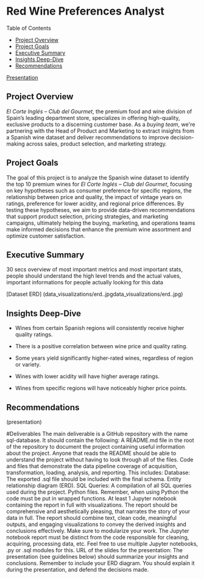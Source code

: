# Red Wine Preferences Analyst

Table of Contents
+ [Project Overview](#project-overview)
+ [Project Goals](#project-goals)
+ [Executive Summary](#executive-summary)
+ [Insights Deep-Dive](#insights-deep-dive)
+ [Recommendations](#recommendations)

[Presentation](url)


## Project Overview

*El Corte Inglés – Club del Gourmet*, the premium food and wine division of Spain’s leading department store, specializes in offering high-quality, exclusive products to a discerning customer base. As a *buying team*, we're partnering with the Head of Product and Marketing to extract insights from a Spanish wine dataset and deliver recommendations to improve decision-making across sales, product selection, and marketing strategy.

## Project Goals

The goal of this project is to analyze the Spanish wine dataset to identify the top 10 premium wines for *El Corte Inglés – Club del Gourmet*, focusing on key hypotheses such as consumer preference for specific regions, the relationship between price and quality, the impact of vintage years on ratings, preference for lower acidity, and regional price differences. By testing these hypotheses, we aim to provide data-driven recommendations that support product selection, pricing strategies, and marketing campaigns, ultimately helping the buying, marketing, and operations teams make informed decisions that enhance the premium wine assortment and optimize customer satisfaction.

## Executive Summary

30 secs overview  of most important metrics and most important stats, people should understand the high level trends and the actual values,  important informations for people actually looking for this data

[Dataset ERD] (data_visualizations/erd..jpgdata_visualizations/erd..jpg)


## Insights Deep-Dive

+ Wines from certain Spanish regions will consistently receive higher quality ratings.



+ There is a positive correlation between wine price and quality rating.



+ Some years yield significantly higher-rated wines, regardless of region or variety.



+ Wines with lower acidity will have higher average ratings.



+ Wines from specific regions will have noticeably higher price points.




## Recommendations

(presentation)

#Deliverables
The main deliverable is a GitHub repository with the name sql-database. It should contain the following:
A README.md file in the root of the repository to document the project containing useful information about the project. Anyone that reads the README should be able to understand the project without having to look through all of the files.
Code and files that demonstrate the data pipeline coverage of acquisition, transformation, loading, analysis, and reporting. This includes:
Database: The exported .sql file should be included with the final schema.
Entity relationship diagram (ERD).
SQL Queries: A compilation of all SQL queries used during the project.
Python files. Remember, when using Python the code must be put in wrapped functions.
At least 1 Jupyter notebook containing the report in full with visualizations.
The report should be comprehensive and aesthetically pleasing, that narrates the story of your data in full. The report should combine text, clean code, meaningful outputs, and engaging visualizations to convey the derived insights and conclusions effectively.
Make sure to modularize your work. The Jupyter notebook report must be distinct from the code responsible for cleaning, acquiring, processing data, etc. Feel free to use multiple Jupyter notebooks, .py or .sql modules for this.
URL of the slides for the presentation:
The presentation (see guidelines below) should summarize your insights and conclusions.
Remember to include your ERD diagram. You should explain it during the presentation, and defend the decisions made.
